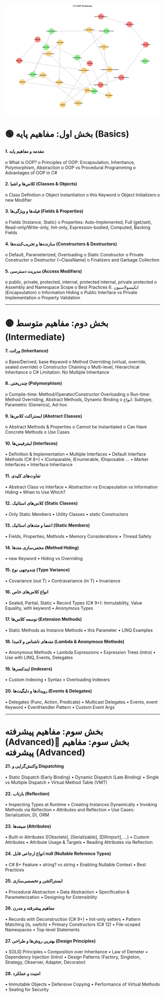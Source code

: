 ﻿
![](./OOP_Roadmap.jpg)

# 🟢 بخش اول: مفاهیم پایه (Basics)
#### 1.	مقدمه و مفاهیم پایه
o	What is OOP?
o	Principles of OOP: Encapsulation, Inheritance, Polymorphism, Abstraction
o	OOP vs Procedural Programming
o	Advantages of OOP in C#
#### 2.	کلاس‌ها و اشیا (Classes & Objects)
o	Class Definition
o	Object Instantiation
o	this Keyword
o	Object Initializers
o	new Modifier
#### 3.	فیلدها و ویژگی‌ها (Fields & Properties)
o	Fields (Instance, Static)
o	Properties: Auto-Implemented, Full (get/set), Read-only/Write-only, Init-only, Expression-bodied, Computed, Backing Fields
#### 4.	سازنده‌ها و تخریب‌کننده‌ها (Constructors & Destructors)
o	Default, Parameterized, Overloading
o	Static Constructor
o	Private Constructor
o	Destructor (~ClassName)
o	Finalizers and Garbage Collection
#### 5.	مدیریت دسترسی (Access Modifiers)
o	public, private, protected, internal, protected internal, private protected
o	Assembly and Namespace Scope
o	Best Practices
6.	انکپسولاسیون (Encapsulation)
o	Information Hiding
o	Public Interface vs Private Implementation
o	Property Validation
________________________________________
# 🟡 بخش دوم: مفاهیم متوسط (Intermediate)
#### 7.	وراثت (Inheritance)
o	Base/Derived, base Keyword
o	Method Overriding (virtual, override, sealed override)
o	Constructor Chaining
o	Multi-level, Hierarchical Inheritance
o	C# Limitation: No Multiple Inheritance
#### 8.	چندریختی (Polymorphism)
o	Compile-time: Method/Operator/Constructor Overloading
o	Run-time: Method Overriding, Abstract Methods, Dynamic Binding
o	انواع: Subtype, Parametric (Generics), Ad-hoc
#### 9.	ابستراکت کلاس‌ها (Abstract Classes)
o	Abstract Methods & Properties
o	Cannot be Instantiated
o	Can Have Concrete Methods
o	Use Cases
#### 10.	اینترفیس‌ها (Interfaces)
•	Definition & Implementation
•	Multiple Interfaces
•	Default Interface Methods (C# 8+)
•	IComparable, IEnumerable, IDisposable …
•	Marker Interfaces
•	Interface Inheritance
#### 11.	تفاوت‌های کلیدی
•	Abstract Class vs Interface
•	Abstraction vs Encapsulation vs Information Hiding
•	When to Use Which?
#### 12.	کلاس‌های استاتیک (Static Classes)
•	Only Static Members
•	Utility Classes
•	static Constructors
#### 13.	اعضا و متدهای استاتیک (Static Members)
•	Fields, Properties, Methods
•	Memory Considerations
•	Thread Safety
#### 14.	مخفی‌سازی متدها (Method Hiding)
•	new Keyword
•	Hiding vs Overriding
#### 15.	چندوجهی نوع (Type Variance)
•	Covariance (out T)
•	Contravariance (in T)
•	Invariance
#### 16.	انواع کلاس‌های خاص
•	Sealed, Partial, Static
•	Record Types (C# 9+): Immutability, Value Equality, with keyword
•	Anonymous Types
#### 17.	توسعه کلاس‌ها (Extension Methods)
•	Static Methods as Instance Methods
•	this Parameter
•	LINQ Examples
#### 18.	متدهای ناشناس و لامبدا (Lambda & Anonymous Methods)
•	Anonymous Methods
•	Lambda Expressions
•	Expression Trees (intro)
•	Use with LINQ, Events, Delegates
#### 19.	ایندکسرها (Indexers)
•	Custom Indexing
•	Syntax
•	Overloading Indexers
#### 20.	رویدادها و دلیگیت‌ها (Events & Delegates)
•	Delegates (Func, Action, Predicate)
•	Multicast Delegates
•	Events, event Keyword
•	EventHandler Pattern
•	Custom Event Args
________________________________________
#  بخش سوم: مفاهیم پیشرفته (Advanced)🔴 بخش سوم: مفاهیم پیشرفته (Advanced)
#### 21.	واکنش‌گرایی و Dispatching
•	Static Dispatch (Early Binding)
•	Dynamic Dispatch (Late Binding)
•	Single vs Multiple Dispatch
•	Virtual Method Table (VMT)
#### 22.	بازتاب (Reflection)
•	Inspecting Types at Runtime
•	Creating Instances Dynamically
•	Invoking Methods via Reflection
•	Attributes and Reflection
•	Use Cases: Serialization, DI, ORM
#### 23.	صیغه‌ها (Attributes)
•	Built-in Attributes ([Obsolete], [Serializable], [DllImport], …)
•	Custom Attributes
•	Attribute Usage & Targets
•	Reading Attributes via Reflection
#### 24.	انواع ارجاعی قابل null (Nullable Reference Types)
•	C# 8+ Feature
•	string? vs string
•	Enabling Nullable Context
•	Best Practices
#### 25.	ابستراکشن و تخصصی‌سازی
•	Procedural Abstraction
•	Data Abstraction
•	Specification & Parameterization
•	Designing for Extensibility
#### 26.	مفاهیم پیشرفته و مدرن
•	Records with Deconstruction (C# 9+)
•	Init-only setters
•	Pattern Matching (is, switch)
•	Primary Constructors (C# 12)
•	File-scoped Namespaces
•	Top-level Statements
#### 27.	بهترین روش‌ها و طراحی (Design Principles)
•	SOLID Principles
•	Composition over Inheritance
•	Law of Demeter
•	Dependency Injection (Intro)
•	Design Patterns (Factory, Singleton, Strategy, Observer, Adapter, Decorator)
#### 28.	امنیت و عملکرد
•	Immutable Objects
•	Defensive Copying
•	Performance of Virtual Methods
•	Sealing for Security

